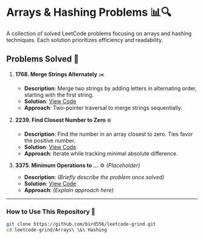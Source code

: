 # Arrays & Hashing Problems 📊🔍

A collection of solved LeetCode problems focusing on arrays and hashing techniques. Each solution prioritizes efficiency and readability.

## Problems Solved 🚀

1. **1768. Merge Strings Alternately** ✂️  
   - **Description**: Merge two strings by adding letters in alternating order, starting with the first string.  
   - **Solution**: [View Code](https://github.com/bird556/leetcode-grind/blob/main/Arrays%20%26%20Hashing/1768.%20Merge%20Strings%20Alternately.py)  
   - **Approach**: Two-pointer traversal to merge strings sequentially.

2. **2239. Find Closest Number to Zero** ❄️  
   - **Description**: Find the number in an array closest to zero. Ties favor the positive number.  
   - **Solution**: [View Code](https://github.com/bird556/leetcode-grind/blob/main/Arrays%20%26%20Hashing/2239.%20Find%20Closest%20Number%20to%20Zero.py)  
   - **Approach**: Iterate while tracking minimal absolute difference.

3. **3375. Minimum Operations to ...** ⚙️ *(Placeholder)*  
   - **Description**: *(Briefly describe the problem once solved)*  
   - **Solution**: [View Code]([./3375_minimum_operations.py](https://github.com/bird556/leetcode-grind/blob/main/Arrays%20%26%20Hashing/3375.%20Minimum%20Operations%20to%20Make%20Array%20Values%20Equal%20to%20K.py)) 
   - **Approach**: *(Explain approach here)*  

---

### How to Use This Repository 📂  
```bash
git clone https://github.com/bird556/leetcode-grind.git
cd leetcode-grind/Arrays\ \&\ Hashing
